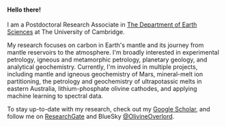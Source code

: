 #### Hello there!

I am a Postdoctoral Research Associate in [The Department of Earth Sciences](https://www.esc.cam.ac.uk/staff/dr-joshua-shea) at The University of Cambridge. 

My research focuses on carbon in Earth's mantle and its journey from mantle reservoirs to the atmosphere. I'm broadly interested in experimental petrology, igneous and metamorphic petrology, planetary geology, and analytical geochemistry. Currently, I'm involved in multiple projects, including mantle and igneous geochemistry of Mars, mineral-melt ion partitioning, the petrology and geochemistry of ultrapotassic melts in eastern Australia, lithium-phosphate olivine cathodes, and applying machine learning to spectral data.

To stay up-to-date with my research, check out my [Google Scholar](https://scholar.google.com/citations?user=6cWCOHkAAAAJ&hl=en), and follow me on [ResearchGate](https://www.researchgate.net/profile/Joshua-Shea) and BlueSky [@OlivineOverlord](https://bsky.app/profile/olivineoverlord.bsky.social).

